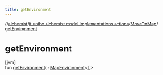 ```yaml
---
title: getEnvironment
---
```

//[alchemist](../../../index.html)/[it.unibo.alchemist.model.implementations.actions](../index.html)/[MoveOnMap](index.html)/[getEnvironment](get-environment.html)



# getEnvironment



[jvm]\
fun [getEnvironment](get-environment.html)(): [MapEnvironment](../../it.unibo.alchemist.model.interfaces/-map-environment/index.html)<[T](../../it.unibo.alchemist.model.implementations.movestrategies.speed/-trace-dependant-speed/index.html)>




